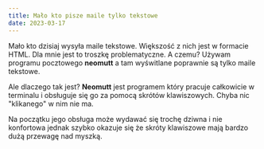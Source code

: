 ```yaml
---
title: Mało kto pisze maile tylko tekstowe
date: 2023-03-17
---
```


Mało kto dzisiaj wysyła maile tekstowe. Większość z nich jest w formacie HTML.
Dla mnie jest to troszkę problematyczne. A czemu? Używam programu pocztowego **neomutt** a tam
wyświtlane poprawnie są tylko maile tekstowe.

Ale dlaczego tak jest? **Neomutt** jest programem który pracuje całkowicie w terminalu i
obsługuje się go za pomocą skrótów klawiszowych. Chyba nic "klikanego" w nim nie ma.

Na początku jego obsługa może wydawać się trochę dziwna i nie konfortowa jednak szybko okazuje się
że skróty klawiszowe mają bardzo dużą przewagę nad myszką.
